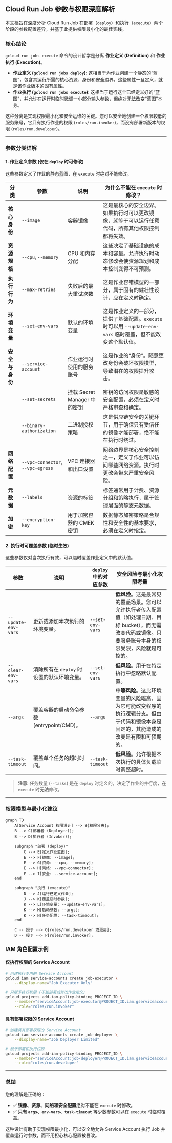 ## Cloud Run Job 参数与权限深度解析

本文档旨在深度分析 Cloud Run Job 在部署（`deploy`）和执行（`execute`）两个阶段的参数配置差异，并基于此提供权限最小化的最佳实践。

### 核心结论

`gcloud run jobs execute` 命令的设计哲学是分离 **作业定义 (Definition)** 和 **作业执行 (Execution)**。

-   **作业定义 (`gcloud run jobs deploy`)**: 这相当于为作业创建一个静态的“蓝图”，包含其运行所需的核心资源、身份和安全边界。这些属性一旦定义，就是该作业版本的固有属性。
-   **作业执行 (`gcloud run jobs execute`)**: 这相当于运行这个已经定义好的“蓝图”，并允许在运行时临时微调一小部分输入参数，但绝对无法改变“蓝图”本身。

这种分离是实现权限最小化和安全运维的关键。您可以安全地创建一个权限较低的服务账号，它只有执行作业的权限 (`roles/run.invoker`)，而没有部署新版本的权限 (`roles/run.developer`)。

---

### 参数分类详解

#### 1. 作业定义参数 (仅在 `deploy` 时可修改)

这些参数定义了作业的静态蓝图，在 `execute` 时绝对不能修改。

| 分类 | 参数 | 说明 | 为什么不能在 `execute` 时修改？ |
| --- | --- | --- | --- |
| **核心身份** | `--image` | 容器镜像 | 这是最核心的安全边界。如果执行时可以更改镜像，就等于可以运行任意代码，所有其他权限控制都将失效。 |
| **资源规格** | `--cpu`, `--memory` | CPU 和内存分配 | 这些决定了基础设施的成本和容量。允许执行时动态修改会使资源规划和成本控制变得不可预测。 |
| **执行行为** | `--max-retries` | 失败后的最大重试次数 | 这是作业容错模型的一部分，属于固有的健壮性设计，应在定义时确定。 |
| **环境变量** | `--set-env-vars` | 默认的环境变量 | 这是作业定义的一部分，提供了基础配置。`execute` 时可以用 `--update-env-vars` 临时覆盖，但不能改变这个默认值。 |
| **安全与身份** | `--service-account` | 作业运行时使用的服务账号 | 这是作业的“身份”。随意更改身份会破坏权限模型，导致潜在的权限提升攻击。 |
| | `--set-secrets` | 挂载 Secret Manager 中的密钥 | 密钥的访问权限是敏感的安全配置，必须在定义时严格审查和确定。 |
| | `--binary-authorization` | 二进制授权策略 | 这是供应链安全的关键环节，用于确保只有受信任的镜像才能部署，绝不能在执行时绕过。 |
| **网络配置** | `--vpc-connector`, `--vpc-egress` | VPC 连接器和出口设置 | 网络边界是核心安全控制之一，定义了作业可以访问哪些网络资源。执行时更改会带来严重安全风险。 |
| **元数据** | `--labels` | 资源的标签 | 标签通常用于计费、资源分组和策略执行，属于管理层面的静态元数据。 |
| **加密** | `--encryption-key` | 用于加密容器的 CMEK 密钥 | 数据静态加密策略是合规性和安全性的基本要求，必须在定义时指定。 |

#### 2. 执行时可覆盖参数 (临时生效)

这些参数仅对当次执行有效，可以临时覆盖作业定义中的默认值。

| 参数 | 说明 | `deploy` 中的对应参数 | 安全风险与最小化权限考量 |
| --- | --- | --- | --- |
| `--update-env-vars` | 更新或添加本次执行的环境变量。 | `--set-env-vars` | **低风险**。这是最常见的覆盖场景。您可以允许执行者传入配置值（如处理日期、目标 bucket），而无需改变代码或镜像。只要服务账号本身的权限受限，风险就是可控的。 |
| `--clear-env-vars` | 清除所有在 `deploy` 时设置的默认环境变量。 | `--set-env-vars` | **低风险**。用于在特定执行中忽略默认配置。 |
| `--args` | 覆盖容器的启动命令参数 (entrypoint/CMD)。 | `--args` | **中等风险**。这比环境变量的风险略高，因为它可能改变程序的执行逻辑分支。但由于代码和镜像本身是固定的，其能造成的改变是有限和可预期的。 |
| `--task-timeout` | 覆盖单个任务的超时时间。 | `--task-timeout` | **低风险**。允许根据本次执行的具体负载临时调整超时。 |

> **注意**: 任务数量 (`--tasks`) 是在 `deploy` 时定义的，决定了作业的并行度，在 `execute` 时**无法**修改。

---

### 权限模型与最小化建议

```mermaid
graph TD
    A[Service Account 权限设计] --> B{权限分离};
    B --> C[部署者 (Deployer)];
    B --> D[执行者 (Invoker)];

    subgraph "部署 (deploy)"
        C --> E[定义作业蓝图];
        E --> F[镜像: --image];
        E --> G[资源: --cpu, --memory];
        E --> H[网络: --vpc-connector];
        E --> I[安全: --service-account];
    end

    subgraph "执行 (execute)"
        D --> J[运行已定义作业];
        J --> K[覆盖临时参数];
        K --> L[环境变量: --update-env-vars];
        K --> M[启动参数: --args];
        K --> N[任务配置: --task-timeout];
    end

    C -- 授予 --> O[roles/run.developer 或更高];
    D -- 授予 --> P[roles/run.invoker];
```

### IAM 角色配置示例

#### 仅执行权限的 Service Account

```bash
# 创建执行专用的 Service Account
gcloud iam service-accounts create job-executor \
    --display-name="Job Executor Only"

# 只赋予执行权限 (不能部署或修改作业定义)
gcloud projects add-iam-policy-binding PROJECT_ID \
    --member="serviceAccount:job-executor@PROJECT_ID.iam.gserviceaccount.com" \
    --role="roles/run.invoker"
```

#### 具有部署权限的 Service Account

```bash
# 创建具有部署权限的 Service Account
gcloud iam service-accounts create job-deployer \
    --display-name="Job Deployer Limited"

# 赋予部署和执行权限
gcloud projects add-iam-policy-binding PROJECT_ID \
    --member="serviceAccount:job-deployer@PROJECT_ID.iam.gserviceaccount.com" \
    --role="roles/run.developer"
```

---

### 总结

您的理解是正确的：

-   ✅ **镜像、资源、网络和安全配置**绝对不能在 `execute` 时修改。
-   ✅ **只有 `args`、`env-vars`、`task-timeout`** 等少数参数可以在 `execute` 时临时覆盖。

这种设计有助于实现权限最小化，可以安全地允许 Service Account 执行 Job 并覆盖运行时参数，而不用担心核心配置被篡改。